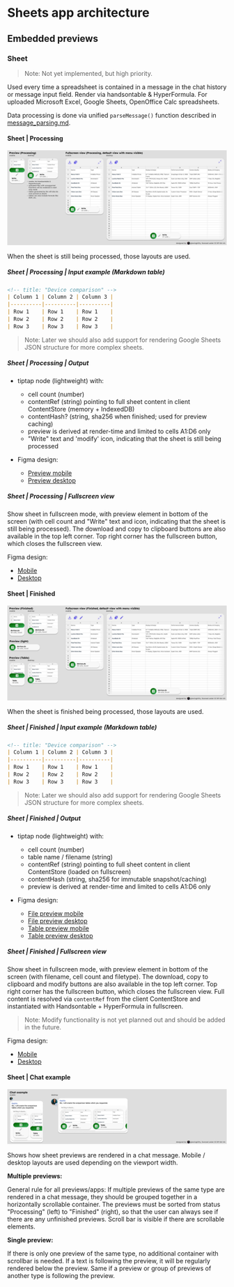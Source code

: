 # Sheets app architecture

## Embedded previews

### Sheet

> Note: Not yet implemented, but high priority.

Used every time a spreadsheet is contained in a message in the chat history or message input field. Render via handsontable & HyperFormula.
For uploaded Microsoft Excel, Google Sheets, OpenOffice Calc spreadsheets.

Data processing is done via unified `parseMessage()` function described in [message_parsing.md](../message_parsing.md).

#### Sheet | Processing

[![Sheet | Processing | Preview & Fullscreen view in mobile & desktop](../../images/apps/sheets/previews/sheet/processing.jpg)](https://www.figma.com/design/PzgE78TVxG0eWuEeO6o8ve/Website?node-id=3514-41257&t=V4FPCQaihiRx7h7e-4)

When the sheet is still being processed, those layouts are used.

##### Sheet | Processing | Input example (Markdown table)

```markdown
<!-- title: "Device comparison" -->
| Column 1 | Column 2 | Column 3 |
|----------|----------|----------|
| Row 1    | Row 1    | Row 1    |
| Row 2    | Row 2    | Row 2    |
| Row 3    | Row 3    | Row 3    |
```

> Note: Later we should also add support for rendering Google Sheets JSON structure for more complex sheets.

##### Sheet | Processing | Output

- tiptap node (lightweight) with:
	- cell count (number)
    - contentRef (string) pointing to full sheet content in client ContentStore (memory + IndexedDB)
    - contentHash? (string, sha256 when finished; used for preview caching)
    - preview is derived at render-time and limited to cells A1:D6 only
    - "Write" text and 'modify' icon, indicating that the sheet is still being processed

- Figma design:
    - [Preview mobile](https://www.figma.com/design/PzgE78TVxG0eWuEeO6o8ve/Website?node-id=3514-41345&t=R9j0Nv3WdNV351nc-4)
    - [Preview desktop](https://www.figma.com/design/PzgE78TVxG0eWuEeO6o8ve/Website?node-id=3514-41360&t=R9j0Nv3WdNV351nc-4)


##### Sheet | Processing | Fullscreen view

Show sheet in fullscreen mode, with preview element in bottom of the screen (with cell count and "Write" text and icon, indicating that the sheet is still being processed). The download and copy to clipboard buttons are also available in the top left corner. Top right corner has the fullscreen button, which closes the fullscreen view.

Figma design:

- [Mobile](https://www.figma.com/design/PzgE78TVxG0eWuEeO6o8ve/Website?node-id=3415-40088&t=R9j0Nv3WdNV351nc-4)
- [Desktop](https://www.figma.com/design/PzgE78TVxG0eWuEeO6o8ve/Website?node-id=3415-40111&t=R9j0Nv3WdNV351nc-4)



#### Sheet | Finished

[![Sheet | Finished | Preview & Fullscreen view in mobile & desktop](../../images/apps/sheets/previews/sheet/finished.jpg)](https://www.figma.com/design/PzgE78TVxG0eWuEeO6o8ve/Website?node-id=3514-41375&t=R9j0Nv3WdNV351nc-4)

When the sheet is finished being processed, those layouts are used.

##### Sheet | Finished | Input example (Markdown table)

```markdown
<!-- title: "Device comparison" -->
| Column 1 | Column 2 | Column 3 |
|----------|----------|----------|
| Row 1    | Row 1    | Row 1    |
| Row 2    | Row 2    | Row 2    |
| Row 3    | Row 3    | Row 3    |
```

> Note: Later we should also add support for rendering Google Sheets JSON structure for more complex sheets.

##### Sheet | Finished | Output

- tiptap node (lightweight) with:
	- cell count (number)
    - table name / filename (string)
    - contentRef (string) pointing to full sheet content in client ContentStore (loaded on fullscreen)
    - contentHash (string, sha256 for immutable snapshot/caching)
    - preview is derived at render-time and limited to cells A1:D6 only

- Figma design:
    - [File preview mobile](https://www.figma.com/design/PzgE78TVxG0eWuEeO6o8ve/Website?node-id=3019-35325&t=R9j0Nv3WdNV351nc-4)
    - [File preview desktop](https://www.figma.com/design/PzgE78TVxG0eWuEeO6o8ve/Website?node-id=3424-41865&t=R9j0Nv3WdNV351nc-4)
    - [Table preview mobile](https://www.figma.com/design/PzgE78TVxG0eWuEeO6o8ve/Website?node-id=3425-42255&t=R9j0Nv3WdNV351nc-4)
    - [Table preview desktop](https://www.figma.com/design/PzgE78TVxG0eWuEeO6o8ve/Website?node-id=3425-42248&t=R9j0Nv3WdNV351nc-4)


##### Sheet | Finished | Fullscreen view

Show sheet in fullscreen mode, with preview element in bottom of the screen (with filename, cell count and filetype). The download, copy to clipboard and modify buttons are also available in the top left corner. Top right corner has the fullscreen button, which closes the fullscreen view. Full content is resolved via `contentRef` from the client ContentStore and instantiated with Handsontable + HyperFormula in fullscreen.

> Note: Modify functionality is not yet planned out and should be added in the future.


Figma design:

- [Mobile](https://www.figma.com/design/PzgE78TVxG0eWuEeO6o8ve/Website?node-id=3514-41456&t=R9j0Nv3WdNV351nc-4)
- [Desktop](https://www.figma.com/design/PzgE78TVxG0eWuEeO6o8ve/Website?node-id=3514-41469&t=R9j0Nv3WdNV351nc-4)


#### Sheet | Chat example

[![Sheet | Chat example](../../images/apps/sheets/previews/sheet/chat_example.jpg)](https://www.figma.com/design/PzgE78TVxG0eWuEeO6o8ve/Website?node-id=3514-41526&t=R9j0Nv3WdNV351nc-4)

Shows how sheet previews are rendered in a chat message. Mobile / desktop layouts are used depending on the viewport width.

**Multiple previews:**

General rule for all previews/apps: If multiple previews of the same type are rendered in a chat message, they should be grouped together in a horizontally scrollable container. The previews must be sorted from status "Processing" (left) to "Finished" (right), so that the user can always see if there are any unfinished previews. Scroll bar is visible if there are scrollable elements.

**Single preview:**

If there is only one preview of the same type, no additional container with scrollbar is needed. If a text is following the preview, it will be regularly rendered below the preview. Same if a preview or group of previews of another type is following the preview.